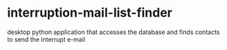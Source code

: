 # interruption-mail-list-finder


desktop python application that accesses the database and finds contacts to send the interrupt e-mail
